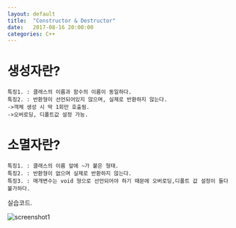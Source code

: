 ```yaml
---
layout: default
title:  "Constructor & Destructor"
date:   2017-08-16 20:00:00
categories: C++
---
```



# 생성자란?
~~~
특징1. : 클래스의 이름과 함수의 이름이 동일하다.
특징2. : 반환형이 선언되어있지 않으며, 실제로 반환하지 않는다. 
->객체 생성 시 딱 1회만 호출됨.
->오버로딩, 디폴트값 설정 가능.
~~~
# 소멸자란?
~~~
특징1. : 클래스의 이름 앞에 ~가 붙은 형태.
특징2. : 반환형이 없으며 실제로 반환하지 않는다.
특징3. : 매개변수는 void 형으로 선언되어야 하기 때문에 오버로딩,디폴트 값 설정이 둘다 불가하다.
~~~
실습코드.

![screenshot1](http://postfiles4.naver.net/MjAxNzA3MzFfMTEy/MDAxNTAxNDk3NDE4Mjk5.9K_02O7-qn9YGe8yyW8wQ4n4Zz904nwCtaFWbqUb4YQg.awHXDap4Msli-qhdMZjIoUIzMZW1Y10wDk-G0pyfx48g.JPEG.qwq713/1.jpg?type=w2)
